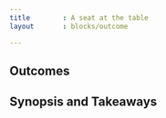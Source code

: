 ```yaml
---
title        : A seat at the table
layout       : blocks/outcome

---
```



## Outcomes



## Synopsis and Takeaways

